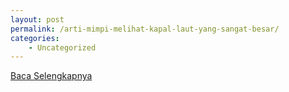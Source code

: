 ```yaml
---
layout: post
permalink: /arti-mimpi-melihat-kapal-laut-yang-sangat-besar/
categories:
    - Uncategorized
---
```


[Baca Selengkapnya](/10)